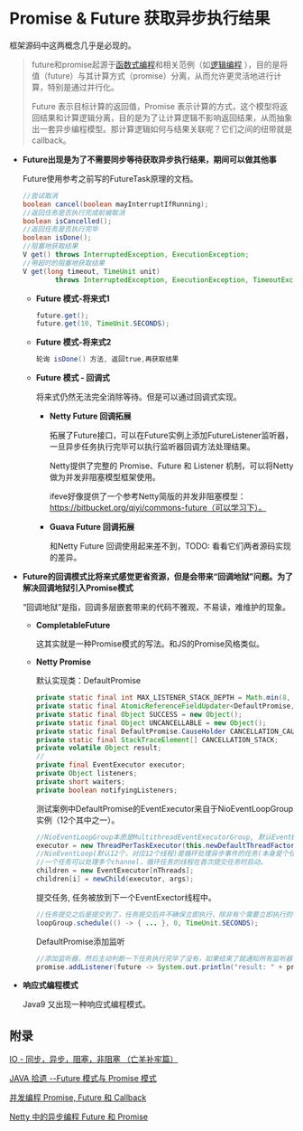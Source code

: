 # Promise & Future 获取异步执行结果

框架源码中这两概念几乎是必现的。

> future和promise起源于[函数式编程](https://zh.wikipedia.org/wiki/函數程式語言)和相关范例（如[逻辑编程](https://zh.wikipedia.org/wiki/邏輯編程) ），目的是将值（future）与其计算方式（promise）分离，从而允许更灵活地进行计算，特别是通过并行化。
>
> Future 表示目标计算的返回值，Promise 表示计算的方式，这个模型将返回结果和计算逻辑分离，目的是为了让计算逻辑不影响返回结果，从而抽象出一套异步编程模型。那计算逻辑如何与结果关联呢？它们之间的纽带就是 callback。

+ **Future出现是为了不需要同步等待获取异步执行结果，期间可以做其他事**

  Future使用参考之前写的FutureTask原理的文档。

  ```java
  //尝试取消
  boolean cancel(boolean mayInterruptIfRunning);
  //返回任务是否执行完成前被取消
  boolean isCancelled();
  //返回任务是否执行完毕
  boolean isDone();
  //阻塞地获取结果
  V get() throws InterruptedException, ExecutionException;
  //带超时的阻塞地获取结果
  V get(long timeout, TimeUnit unit)
          throws InterruptedException, ExecutionException, TimeoutException;
  ```

  + **Future 模式-将来式1**

    ```java
    future.get();
    future.get(10, TimeUnit.SECONDS);
    ```

  + **Future 模式-将来式2**

    ```java
    轮询 isDone() 方法, 返回true,再获取结果
    ```

  + **Future 模式 - 回调式**

    将来式仍然无法完全消除等待。但是可以通过回调式实现。

    + **Netty Future 回调拓展**

      拓展了Future接口，可以在Future<V>实例上添加FutureListener监听器，一旦异步任务执行完毕可以执行监听器回调方法处理结果。

      Netty提供了完整的 Promise、Future 和 Listener 机制，可以将Netty做为并发非阻塞模型框架使用。

      ifeve好像提供了一个参考Netty简版的并发非阻塞模型：https://bitbucket.org/qiyi/commons-future（可以学习下）。

    + **Guava Future 回调拓展**

      和Netty Future 回调使用起来差不到，TODO: 看看它们两者源码实现的差异。 

+ **Future的回调模式比将来式感觉更省资源，但是会带来“回调地狱”问题。为了解决回调地狱引入Promise模式**

  “回调地狱”是指，回调多层嵌套带来的代码不雅观，不易读，难维护的现象。

  + **CompletableFuture**

    这其实就是一种Promise模式的写法。和JS的Promise风格类似。

  + **Netty Promise**

    默认实现类：DefaultPromise
    
    ```java
    private static final int MAX_LISTENER_STACK_DEPTH = Math.min(8, SystemPropertyUtil.getInt("io.netty.defaultPromise.maxListenerStackDepth", 8));
    private static final AtomicReferenceFieldUpdater<DefaultPromise, Object> RESULT_UPDATER = AtomicReferenceFieldUpdater.newUpdater(DefaultPromise.class, Object.class, "result");
    private static final Object SUCCESS = new Object();
    private static final Object UNCANCELLABLE = new Object();
    private static final DefaultPromise.CauseHolder CANCELLATION_CAUSE_HOLDER = new DefaultPromise.CauseHolder(DefaultPromise.StacklessCancellationException.newInstance(DefaultPromise.class, "cancel(...)"));
    private static final StackTraceElement[] CANCELLATION_STACK;
    private volatile Object result;
    // 
    private final EventExecutor executor;
    private Object listeners;
    private short waiters;
    private boolean notifyingListeners;
    ```
    
    测试案例中DefaultPromise的EventExecutor来自于NioEventLoopGroup实例（12个其中之一）。
    
    
    
    ```java
    //NioEventLoopGroup本质是MultithreadEventExecutorGroup, 默认EventExector是ThreadPerTaskExecutor
    executor = new ThreadPerTaskExecutor(this.newDefaultThreadFactory());
    //NioEventLoop(默认12个，对应12个线程)是循环处理异步事件的任务(本身是个任务可以循环监听提交的其他任务的状态)，在某个线程上执行。TODO: 在源码上多加点日志调试下
    //一个任务可以处理多个channel，循环任务的线程在首次提交任务时启动。
    children = new EventExecutor[nThreads];
    children[i] = newChild(executor, args);
    ```
    
    提交任务, 任务被放到下一个EventExector线程中。
    
    ```java
    //任务提交之后是提交到了，任务提交后并不确保立即执行，除非有个需要立即执行的任务或者关闭executor
    loopGroup.schedule(() -> { ... }, 0, TimeUnit.SECONDS);
    ```
    
    DefaultPromise添加监听
    
    ```java
    //添加监听器，然后主动判断一下任务执行完毕了没有，如果结束了就通知所有监听器
    promise.addListener(future -> System.out.println("result: " + promise.get()));
    ```
    
    

+ **响应式编程模式**

  Java9 又出现一种响应式编程模式。

  

## 附录

[IO - 同步，异步，阻塞，非阻塞 （亡羊补牢篇）](https://blog.csdn.net/historyasamirror/article/details/5778378)

[JAVA 拾遗 --Future 模式与 Promise 模式](https://www.cnkirito.moe/future-and-promise/)

[并发编程 Promise, Future 和 Callback](http://ifeve.com/promise-future-callback/)

[Netty 中的异步编程 Future 和 Promise](https://www.cnblogs.com/rickiyang/p/12742091.html)

